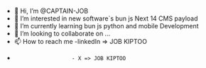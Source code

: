- 👋 Hi, I’m @CAPTAIN-JOB
- 👀 I’m interested in new software`s bun js Next 14 CMS payload 
- 🌱 I’m currently learning  bun js python and mobile Development
- 💞️ I’m looking to collaborate on ...
- 📫 How to reach me  -linkedIn => JOB KIPTOO
-                       - X => JOB KIPTOO

<!---
CAPTAIN-JOB/CAPTAIN-JOB is a ✨ special ✨ repository because its `README.md` (this file) appears on your GitHub profile.
You can click the Preview link to take a look at your changes.
--->
